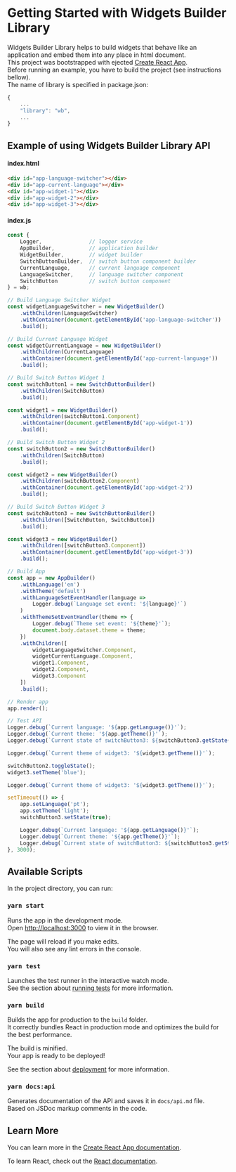 # Getting Started with Widgets Builder Library
Widgets Builder Library helps to build widgets that behave like an application and embed them into any place in html document.\
This project was bootstrapped with ejected [Create React App](https://github.com/facebook/create-react-app).\
Before running an example, you have to build the project (see instructions bellow).\
The name of library is specified in package.json:
```javascript
{
    ...
    "library": "wb",
    ...
}
```

## Example of using Widgets Builder Library API
#### index.html
```html
<div id="app-language-switcher"></div>
<div id="app-current-language"></div>
<div id="app-widget-1"></div>
<div id="app-widget-2"></div>
<div id="app-widget-3"></div>
```
#### index.js
```javascript
const {
    Logger,               // logger service
    AppBuilder,           // application builder
    WidgetBuilder,        // widget builder    
    SwitchButtonBuilder,  // switch button component builder
    CurrentLanguage,      // current language component
    LanguageSwitcher,     // language switcher component
    SwitchButton          // switch button component
} = wb;

// Build Language Switcher Widget
const widgetLanguageSwitcher = new WidgetBuilder()
    .withChildren(LanguageSwitcher)
    .withContainer(document.getElementById('app-language-switcher'))
    .build();

// Build Current Language Widget
const widgetCurrentLanguage = new WidgetBuilder()
    .withChildren(CurrentLanguage)
    .withContainer(document.getElementById('app-current-language'))
    .build();

// Build Switch Button Widget 1
const switchButton1 = new SwitchButtonBuilder()
    .withChildren(SwitchButton)
    .build();

const widget1 = new WidgetBuilder()
    .withChildren(switchButton1.Component)
    .withContainer(document.getElementById('app-widget-1'))
    .build();

// Build Switch Button Widget 2
const switchButton2 = new SwitchButtonBuilder()
    .withChildren(SwitchButton)
    .build();

const widget2 = new WidgetBuilder()
    .withChildren(switchButton2.Component)
    .withContainer(document.getElementById('app-widget-2'))
    .build();

// Build Switch Button Widget 3
const switchButton3 = new SwitchButtonBuilder()
    .withChildren([SwitchButton, SwitchButton])
    .build();

const widget3 = new WidgetBuilder()
    .withChildren([switchButton3.Component])
    .withContainer(document.getElementById('app-widget-3'))
    .build();

// Build App
const app = new AppBuilder()
    .withLanguage('en')
    .withTheme('default')
    .withLanguageSetEventHandler(language => 
        Logger.debug(`Language set event: '${language}'`)
    )
    .withThemeSetEventHandler(theme => {
        Logger.debug(`Theme set event: '${theme}'`);
        document.body.dataset.theme = theme;
    })
    .withChildren([
        widgetLanguageSwitcher.Component,
        widgetCurrentLanguage.Component,
        widget1.Component,
        widget2.Component,
        widget3.Component
    ])
    .build();

// Render app
app.render();

// Test API
Logger.debug(`Current language: '${app.getLanguage()}'`);
Logger.debug(`Current theme: '${app.getTheme()}'`);
Logger.debug(`Current state of switchButton3: ${switchButton3.getState() ? 'on' : 'off'}`);

Logger.debug(`Current theme of widget3: '${widget3.getTheme()}'`);

switchButton2.toggleState();
widget3.setTheme('blue');

Logger.debug(`Current theme of widget3: '${widget3.getTheme()}'`);

setTimeout(() => {
    app.setLanguage('pt');
    app.setTheme('light');
    switchButton3.setState(true);

    Logger.debug(`Current language: '${app.getLanguage()}'`);
    Logger.debug(`Current theme: '${app.getTheme()}'`);
    Logger.debug(`Current state of switchButton3: ${switchButton3.getState() ? 'on': 'off'}`);
}, 3000);
```

## Available Scripts

In the project directory, you can run:

### `yarn start`

Runs the app in the development mode.\
Open [http://localhost:3000](http://localhost:3000) to view it in the browser.

The page will reload if you make edits.\
You will also see any lint errors in the console.

### `yarn test`

Launches the test runner in the interactive watch mode.\
See the section about [running tests](https://facebook.github.io/create-react-app/docs/running-tests) for more information.

### `yarn build`

Builds the app for production to the `build` folder.\
It correctly bundles React in production mode and optimizes the build for the best performance.

The build is minified.\
Your app is ready to be deployed!

See the section about [deployment](https://facebook.github.io/create-react-app/docs/deployment) for more information.

### `yarn docs:api`

Generates documentation of the API and saves it in `docs/api.md` file.\
Based on JSDoc markup comments in the code.

## Learn More

You can learn more in the [Create React App documentation](https://facebook.github.io/create-react-app/docs/getting-started).

To learn React, check out the [React documentation](https://reactjs.org/).

